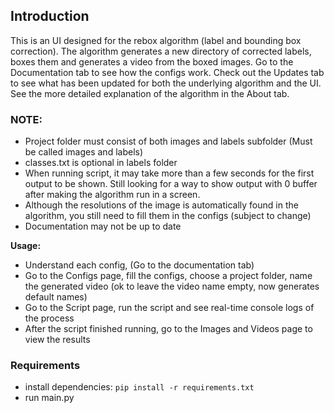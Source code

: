 ## Introduction

This is an UI designed for the rebox algorithm (label and bounding box correction). The algorithm generates a new directory of corrected labels, boxes them and generates a video from the boxed images. Go to the Documentation tab to see how the configs work. Check out the Updates tab to see what has been updated for both the underlying algorithm and the UI. See the more detailed explanation of the algorithm in the About tab.


### NOTE:
- Project folder must consist of both images and labels subfolder (Must be called images and labels)
- classes.txt is optional in labels folder
- When running script, it may take more than a few seconds for the first output to be shown. Still looking for a way to show output with 0 buffer after making the algorithm run in a screen.
- Although the resolutions of the image is automatically found in the algorithm, you still need to fill them in the configs (subject to change)
- Documentation may not be up to date


**Usage:**
- Understand each config, (Go to the documentation tab)
- Go to the Configs page, fill the configs, choose a project folder, name the generated video (ok to leave the video name empty, now generates default names)
- Go to the Script page, run the script and see real-time console logs of the process
- After the script finished running, go to the Images and Videos page to view the results


### Requirements
- install dependencies: ```pip install -r requirements.txt```
- run main.py
